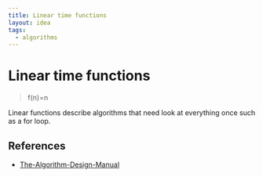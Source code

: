 ```yaml
---
title: Linear time functions
layout: idea
tags:
  - algorithms
---
```


# Linear time functions

> f(n)=n

Linear functions describe algorithms that need look at everything once such as a
for loop.

## References

- [The-Algorithm-Design-Manual](/reference/The-Algorithm-Design-Manual)
